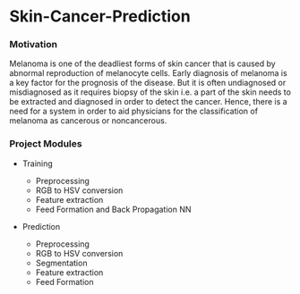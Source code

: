 # Skin-Cancer-Prediction

### Motivation
Melanoma is one of the deadliest forms of skin cancer that is caused by abnormal reproduction of melanocyte cells. Early diagnosis of melanoma is a key factor for the prognosis of the disease. But it is often undiagnosed or misdiagnosed as it requires biopsy of the skin i.e. a part of the skin needs to be extracted and diagnosed in order to detect the cancer. Hence, there is a need for a system in order to aid physicians for the classification of melanoma as cancerous or noncancerous.

### Project Modules
- Training
  - Preprocessing
  - RGB to HSV conversion
  - Feature extraction
  - Feed Formation and Back Propagation NN

- Prediction
	- Preprocessing
	- RGB to HSV conversion
	- Segmentation
	- Feature extraction
	- Feed Formation
